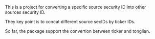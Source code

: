 This is a project for converting a specific source security ID into other sources security ID.

They key point is to concat different source secIDs by ticker IDs.

So far, the package support the convertion between ticker and tonglian.